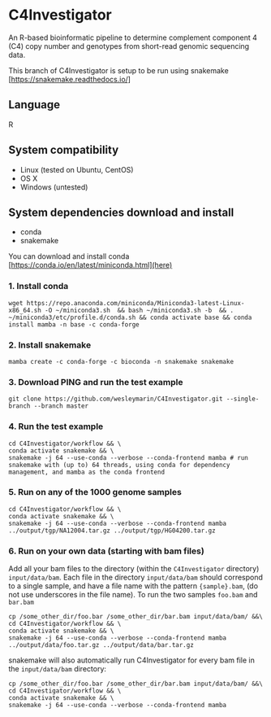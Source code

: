 # C4Investigator
An R-based bioinformatic pipeline to determine complement component 4 (C4) copy number and genotypes from short-read genomic sequencing data.

This branch of C4Investigator is setup to be run using snakemake [https://snakemake.readthedocs.io/]


## Language
R


## System compatibility
* Linux (tested on Ubuntu, CentOS)
* OS X
* Windows (untested)


## System dependencies download and install
* conda 
* snakemake 

You can download and install conda [https://conda.io/en/latest/miniconda.html](here)

### 1. Install conda

```shell
wget https://repo.anaconda.com/miniconda/Miniconda3-latest-Linux-x86_64.sh -O ~/miniconda3.sh  && bash ~/miniconda3.sh -b  && . ~/miniconda3/etc/profile.d/conda.sh && conda activate base && conda install mamba -n base -c conda-forge
```

### 2. Install snakemake 

```shell
mamba create -c conda-forge -c bioconda -n snakemake snakemake
```


### 3. Download PING and run the test example


```shell
git clone https://github.com/wesleymarin/C4Investigator.git --single-branch --branch master
```

### 4. Run the test example

```shell
cd C4Investigator/workflow && \
conda activate snakemake && \
snakemake -j 64 --use-conda --verbose --conda-frontend mamba # run snakemake with (up to) 64 threads, using conda for dependency management, and mamba as the conda frontend
```

### 5. Run on any of the 1000 genome samples

```shell
cd C4Investigator/workflow && \
conda activate snakemake && \
snakemake -j 64 --use-conda --verbose --conda-frontend mamba ../output/tgp/NA12004.tar.gz ../output/tgp/HG04200.tar.gz 
```

### 6. Run on your own data (starting with bam files)

Add all your bam files to the directory (within the `C4Investigator` directory) `input/data/bam`. Each file in the directory `input/data/bam` should correspond to a single sample, and have a file name with the pattern `{sample}.bam`, (do not use underscores in the file name).  To run the two samples `foo.bam` and `bar.bam`

```shell
cp /some_other_dir/foo.bar /some_other_dir/bar.bam input/data/bam/ &&\
cd C4Investigator/workflow && \
conda activate snakemake && \
snakemake -j 64 --use-conda --verbose --conda-frontend mamba ../output/data/foo.tar.gz ../output/data/bar.tar.gz 
```

snakemake will also automatically run C4Investigator for every bam file in the `input/data/bam` directory:

```shell
cp /some_other_dir/foo.bar /some_other_dir/bar.bam input/data/bam/ &&\
cd C4Investigator/workflow && \
conda activate snakemake && \
snakemake -j 64 --use-conda --verbose --conda-frontend mamba 
```

